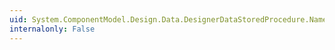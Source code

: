 ```yaml
---
uid: System.ComponentModel.Design.Data.DesignerDataStoredProcedure.Name
internalonly: False
---
```

